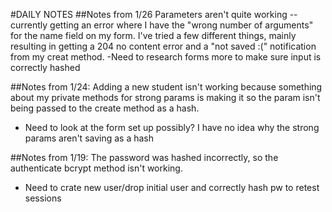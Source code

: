 #DAILY NOTES
##Notes from 1/26
Parameters aren't quite working -- currently getting an error where I have the "wrong number of arguments" for the name field on my form. I've tried a few different things, mainly resulting in 
getting a 204 no content error and a "not saved :(" notification from my creat method.
-Need to research forms more to make sure input is correctly hashed

##Notes from 1/24:
Adding a new student isn't working because something about my private methods for strong params is making it so the param isn't being passed to the create method as a hash.
- Need to look at the form set up possibly? I have no idea why the strong params aren't saving as a hash

##Notes from 1/19:
The password was hashed incorrectly, so the authenticate bcrypt method isn't working.
- Need to crate new user/drop initial user and correctly hash pw to retest sessions

